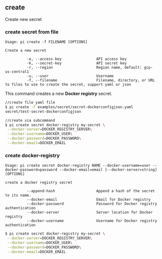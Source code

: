 create
------------------------------
Create new secret

### create secret from file

    Usage: pi create -f FILENAME [OPTIONS]

    Create a new secret

              -e, --access-key                API access key
              -k, --secret-key                API secret key
              -r, --region                    Region name, default: gcp-us-central1
              -u, --user                      Username
              -f, --filename                  Filename, directory, or URL to files to use to create the secret, support yaml or json

This command creates a new __Docker registry__ secret.

```sh
//create file yaml file
$ pi create -f examples/secret/secret-dockerconfigjson.yaml
secret/test-secret-dockerconfigjson

//create via subcommand
$ pi create secret docker-registry my-secret \
 --docker-server=DOCKER_REGISTRY_SERVER\
 --docker-username=DOCKER_USER\
 --docker-password=DOCKER_PASSWORD\
 --docker-email=DOCKER_EMAIL
```

### create docker-registry

    Usage: pi create secret docker-registry NAME --docker-username=user --docker-password=password --docker-email=email [--docker-server=string] [OPTIONS]

    create a docker registry secret

              --append-hash                   Append a hash of the secret to its name.
              --docker-email                  Email for Docker registry
              --docker-password               Password for Docker registry authentication
              --docker-server                 Server location for Docker registry
              --docker-username               Username for Docker registry authentication

```sh
$ pi create secret docker-registry my-secret \
 --docker-server=DOCKER_REGISTRY_SERVER\
 --docker-username=DOCKER_USER\
 --docker-password=DOCKER_PASSWORD\
 --docker-email=DOCKER_EMAIL
```
